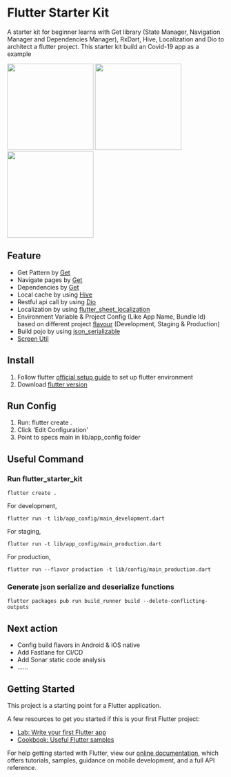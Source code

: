 # Flutter Starter Kit

A starter kit for beginner learns with Get library (State Manager, Navigation Manager and Dependencies Manager), RxDart, Hive, Localization and Dio to architect a flutter project. This starter kit build an Covid-19 app as a example

<img src="https://i.ibb.co/rvC6NdJ/Simulator-Screen-Shot-i-Phone-X-2020-12-16-at-10-19-20.png" width="200"> <img src="https://i.ibb.co/P4gkDd2/Simulator-Screen-Shot-i-Phone-X-2020-12-16-at-10-19-25.png" width="200"> <img src="https://i.ibb.co/CWhRxgB/Simulator-Screen-Shot-i-Phone-X-2020-12-16-at-10-19-30.png" width="200">

## Feature
- Get Pattern by [Get](https://pub.dev/packages/get)
- Navigate pages by [Get](https://pub.dev/packages/get)
- Dependencies by [Get](https://pub.dev/packages/get)
- Local cache by using [Hive](https://pub.dev/packages/hive)
- Restful api call by using [Dio](https://github.com/flutterchina/dio)
- Localization by using [flutter_sheet_localization](https://github.com/aloisdeniel/flutter_sheet_localization)
- Environment Variable & Project Config (Like App Name, Bundle Id) based on different project [flavour](https://medium.com/@animeshjain/build-flavors-in-flutter-android-and-ios-with-different-firebase-projects-per-flavor-27c5c5dac10b) (Development, Staging & Production)
- Build pojo by using [json_serializable](https://pub.dev/packages/json_serializable)
- [Screen Util](https://github.com/OpenFlutter/flutter_screenutil)

## Install

1. Follow flutter [official setup guide](https://flutter.io/docs/get-started/install) to set up flutter environment
2. Download [flutter version](https://flutter.dev/docs/development/tools/sdk/releases)

## Run Config
1. Run: flutter create .
2. Click 'Edit Configuration'
3. Point to specs main in lib/app_config folder

## Useful Command

### Run flutter_starter_kit

```
flutter create .
```

For development,

```
flutter run -t lib/app_config/main_development.dart
```

For staging,
```
flutter run -t lib/app_config/main_production.dart
```

For production,
```
flutter run --flavor production -t lib/config/main_production.dart
```

### Generate json serialize and deserialize functions

```
flutter packages pub run build_runner build --delete-conflicting-outputs
```

## Next action

- Config build flavors in Android & iOS native
- Add Fastlane for CI/CD
- Add Sonar static code analysis
- ......

## Getting Started

This project is a starting point for a Flutter application.

A few resources to get you started if this is your first Flutter project:

- [Lab: Write your first Flutter app](https://flutter.dev/documentation/get-started/codelab)
- [Cookbook: Useful Flutter samples](https://flutter.dev/documentation/cookbook)

For help getting started with Flutter, view our
[online documentation](https://flutter.dev/docs), which offers tutorials,
samples, guidance on mobile development, and a full API reference.
